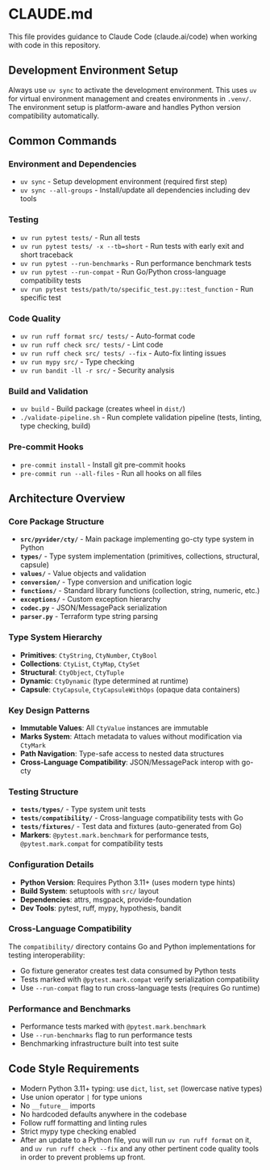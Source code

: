 # CLAUDE.md

This file provides guidance to Claude Code (claude.ai/code) when working with code in this repository.

## Development Environment Setup

Always use `uv sync` to activate the development environment. This uses `uv` for virtual environment management and creates environments in `.venv/`. The environment setup is platform-aware and handles Python version compatibility automatically.

## Common Commands

### Environment and Dependencies
- `uv sync` - Setup development environment (required first step)
- `uv sync --all-groups` - Install/update all dependencies including dev tools

### Testing
- `uv run pytest tests/` - Run all tests
- `uv run pytest tests/ -x --tb=short` - Run tests with early exit and short traceback
- `uv run pytest --run-benchmarks` - Run performance benchmark tests
- `uv run pytest --run-compat` - Run Go/Python cross-language compatibility tests
- `uv run pytest tests/path/to/specific_test.py::test_function` - Run specific test

### Code Quality
- `uv run ruff format src/ tests/` - Auto-format code
- `uv run ruff check src/ tests/` - Lint code
- `uv run ruff check src/ tests/ --fix` - Auto-fix linting issues
- `uv run mypy src/` - Type checking
- `uv run bandit -ll -r src/` - Security analysis

### Build and Validation
- `uv build` - Build package (creates wheel in `dist/`)
- `./validate-pipeline.sh` - Run complete validation pipeline (tests, linting, type checking, build)

### Pre-commit Hooks
- `pre-commit install` - Install git pre-commit hooks
- `pre-commit run --all-files` - Run all hooks on all files

## Architecture Overview

### Core Package Structure
- **`src/pyvider/cty/`** - Main package implementing go-cty type system in Python
- **`types/`** - Type system implementation (primitives, collections, structural, capsule)
- **`values/`** - Value objects and validation
- **`conversion/`** - Type conversion and unification logic
- **`functions/`** - Standard library functions (collection, string, numeric, etc.)
- **`exceptions/`** - Custom exception hierarchy
- **`codec.py`** - JSON/MessagePack serialization
- **`parser.py`** - Terraform type string parsing

### Type System Hierarchy
- **Primitives**: `CtyString`, `CtyNumber`, `CtyBool`
- **Collections**: `CtyList`, `CtyMap`, `CtySet`
- **Structural**: `CtyObject`, `CtyTuple`
- **Dynamic**: `CtyDynamic` (type determined at runtime)
- **Capsule**: `CtyCapsule`, `CtyCapsuleWithOps` (opaque data containers)

### Key Design Patterns
- **Immutable Values**: All `CtyValue` instances are immutable
- **Marks System**: Attach metadata to values without modification via `CtyMark`
- **Path Navigation**: Type-safe access to nested data structures
- **Cross-Language Compatibility**: JSON/MessagePack interop with go-cty

### Testing Structure
- **`tests/types/`** - Type system unit tests
- **`tests/compatibility/`** - Cross-language compatibility tests with Go
- **`tests/fixtures/`** - Test data and fixtures (auto-generated from Go)
- **Markers**: `@pytest.mark.benchmark` for performance tests, `@pytest.mark.compat` for compatibility tests

### Configuration Details
- **Python Version**: Requires Python 3.11+ (uses modern type hints)
- **Build System**: setuptools with `src/` layout
- **Dependencies**: attrs, msgpack, provide-foundation
- **Dev Tools**: pytest, ruff, mypy, hypothesis, bandit

### Cross-Language Compatibility
The `compatibility/` directory contains Go and Python implementations for testing interoperability:
- Go fixture generator creates test data consumed by Python tests
- Tests marked with `@pytest.mark.compat` verify serialization compatibility
- Use `--run-compat` flag to run cross-language tests (requires Go runtime)

### Performance and Benchmarks
- Performance tests marked with `@pytest.mark.benchmark`
- Use `--run-benchmarks` flag to run performance tests
- Benchmarking infrastructure built into test suite

## Code Style Requirements
- Modern Python 3.11+ typing: use `dict`, `list`, `set` (lowercase native types)
- Use union operator `|` for type unions
- No `__future__` imports
- No hardcoded defaults anywhere in the codebase
- Follow ruff formatting and linting rules
- Strict mypy type checking enabled
- After an update to a Python file, you will run `uv run ruff format` on it, and `uv run ruff check --fix` and any other pertinent code quality tools in order to prevent problems up front.